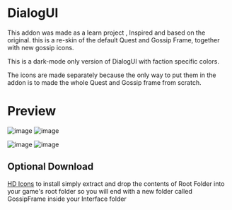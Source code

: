 # DialogUI

This addon was made as a learn project , Inspired and based on the original.
this is a re-skin of the default Quest and Gossip Frame, together with new gossip icons.

This is a dark-mode only version of DialogUI with faction specific colors.

The icons are made separately because the only way to put them in the addon is to made the whole Quest and Gossip frame from scratch.


# Preview

![image](https://github.com/user-attachments/assets/982d9b1c-c74d-4a75-9f6d-c84bbb011579) ![image](https://github.com/user-attachments/assets/4f893d99-1392-47f1-bc2a-6591369296f4)



![image](https://github.com/user-attachments/assets/8eec451e-3806-4049-94f6-583d3ef60454) ![image](https://github.com/user-attachments/assets/1e5868ea-d871-4a97-bcc9-892f5657c5c7)



## Optional Download

[HD Icons](https://drive.google.com/file/d/19rKBuvAtd2Kl9oYqCF_x0hTdPnCU6Hc5/view?usp=sharing) to install simply extract and drop the contents of Root Folder into your game's root folder so you will end with a new folder called GossipFrame inside your Interface folder

